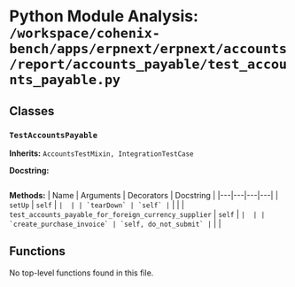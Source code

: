 # Python Module Analysis: `/workspace/cohenix-bench/apps/erpnext/erpnext/accounts/report/accounts_payable/test_accounts_payable.py`

## Classes

### `TestAccountsPayable`
**Inherits:** `AccountsTestMixin, IntegrationTestCase`


**Docstring:**
```

```

**Methods:**
| Name | Arguments | Decorators | Docstring |
|---|---|---|---|
| `setUp` | `self` | `` |  |
| `tearDown` | `self` | `` |  |
| `test_accounts_payable_for_foreign_currency_supplier` | `self` | `` |  |
| `create_purchase_invoice` | `self, do_not_submit` | `` |  |





## Functions

No top-level functions found in this file.
